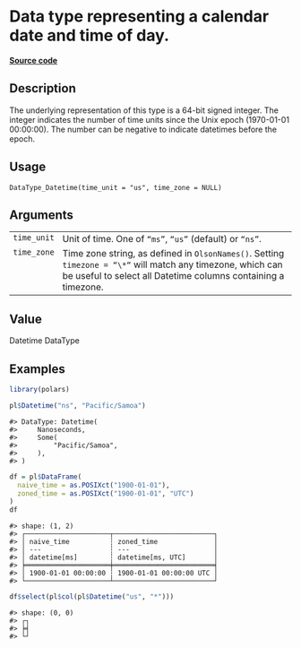 

# Data type representing a calendar date and time of day.

[**Source code**](https://github.com/pola-rs/r-polars/tree/mkdocs-matrial-search-preview/R/datatype.R#L186)

## Description

The underlying representation of this type is a 64-bit signed integer.
The integer indicates the number of time units since the Unix epoch
(1970-01-01 00:00:00). The number can be negative to indicate datetimes
before the epoch.

## Usage

<pre><code class='language-R'>DataType_Datetime(time_unit = "us", time_zone = NULL)
</code></pre>

## Arguments

<table>
<tr>
<td style="white-space: nowrap; font-family: monospace; vertical-align: top">
<code id="DataType_Datetime_:_time_unit">time_unit</code>
</td>
<td>
Unit of time. One of <code>“ms”</code>, <code>“us”</code> (default) or
<code>“ns”</code>.
</td>
</tr>
<tr>
<td style="white-space: nowrap; font-family: monospace; vertical-align: top">
<code id="DataType_Datetime_:_time_zone">time_zone</code>
</td>
<td>
Time zone string, as defined in <code>OlsonNames()</code>. Setting
<code>timezone = “\*“</code> will match any timezone, which can be
useful to select all Datetime columns containing a timezone.
</td>
</tr>
</table>

## Value

Datetime DataType

## Examples

``` r
library(polars)

pl$Datetime("ns", "Pacific/Samoa")
```

    #> DataType: Datetime(
    #>     Nanoseconds,
    #>     Some(
    #>         "Pacific/Samoa",
    #>     ),
    #> )

``` r
df = pl$DataFrame(
  naive_time = as.POSIXct("1900-01-01"),
  zoned_time = as.POSIXct("1900-01-01", "UTC")
)
df
```

    #> shape: (1, 2)
    #> ┌─────────────────────┬─────────────────────────┐
    #> │ naive_time          ┆ zoned_time              │
    #> │ ---                 ┆ ---                     │
    #> │ datetime[ms]        ┆ datetime[ms, UTC]       │
    #> ╞═════════════════════╪═════════════════════════╡
    #> │ 1900-01-01 00:00:00 ┆ 1900-01-01 00:00:00 UTC │
    #> └─────────────────────┴─────────────────────────┘

``` r
df$select(pl$col(pl$Datetime("us", "*")))
```

    #> shape: (0, 0)
    #> ┌┐
    #> ╞╡
    #> └┘
